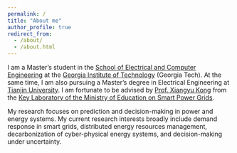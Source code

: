 ```yaml
---
permalink: /
title: "About me"
author_profile: true
redirect_from: 
  - /about/
  - /about.html
---
```


I am a Master’s student in the [School of Electrical and Computer Engineering](https://coe.gatech.edu/schools/electrical-and-computer-engineering) at the [Georgia Institute of Technology](https://www.gatech.edu/) (Georgia Tech). At the same time, I am also pursuing a Master’s degree in Electrical Engineering at [Tianjin University](https://www.tju.edu.cn/english/). I am fortunate to be advised by [Prof. Xiangyu Kong](https://www.scopus.com/authid/detail.uri?authorId=56496085900) from the [Key Laboratory of the Ministry of Education on Smart Power Grids](https://seea.tju.edu.cn/info/1105/1712.htm).

My research focuses on prediction and decision-making in power and energy systems. My current research interests broadly include demand response in smart grids, distributed energy resources management, decarbonization of cyber-physical energy systems, and decision-making under uncertainty.
